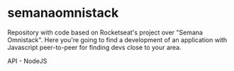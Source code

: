 # semanaomnistack
Repository with code based on Rocketseat's project over "Semana Omnistack".
Here you're going to find a development of an application with Javascript peer-to-peer for finding devs close to your area.

API - NodeJS
